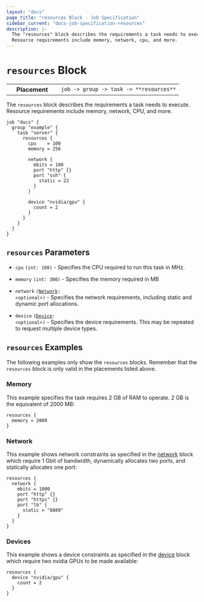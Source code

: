 ```yaml
---
layout: "docs"
page_title: "resources Block - Job Specification"
sidebar_current: "docs-job-specification-resources"
description: |-
  The "resources" block describes the requirements a task needs to execute.
  Resource requirements include memory, network, cpu, and more.
---
```


# `resources` Block

<table class="table table-bordered table-striped">
  <tr>
    <th width="120">Placement</th>
    <td>
      <code>job -> group -> task -> **resources**</code>
    </td>
  </tr>
</table>

The `resources` block describes the requirements a task needs to execute.
Resource requirements include memory, network, CPU, and more.

```hcl
job "docs" {
  group "example" {
    task "server" {
      resources {
        cpu    = 100
        memory = 256

        network {
          mbits = 100
          port "http" {}
          port "ssh" {
            static = 22
          }
        }

        device "nvidia/gpu" {
          count = 2
        }
      }
    }
  }
}
```

## `resources` Parameters

- `cpu` `(int: 100)` - Specifies the CPU required to run this task in MHz.

- `memory` `(int: 300)` - Specifies the memory required in MB

- `network` <code>([Network][]: &lt;optional&gt;)</code> - Specifies the network
  requirements, including static and dynamic port allocations.

- `device` <code>([Device][]: &lt;optional&gt;)</code> - Specifies the device
  requirements. This may be repeated to request multiple device types.

## `resources` Examples

The following examples only show the `resources` blocks. Remember that the
`resources` block is only valid in the placements listed above.

### Memory

This example specifies the task requires 2 GB of RAM to operate. 2 GB is the
equivalent of 2000 MB:

```hcl
resources {
  memory = 2000
}
```

### Network

This example shows network constraints as specified in the [network][] block
which require 1 Gbit of bandwidth, dynamically allocates two ports, and
statically allocates one port:

```hcl
resources {
  network {
    mbits = 1000
    port "http" {}
    port "https" {}
    port "lb" {
      static = "8889"
    }
  }
}
```

### Devices

This example shows a device constraints as specified in the [device][] block
which require two nvidia GPUs to be made available:

```hcl
resources {
  device "nvidia/gpu" {
    count = 2
  }
}
```

[network]: /docs/job-specification/network.html "Nomad network Job Specification"
[device]: /docs/job-specification/device.html "Nomad device Job Specification"
